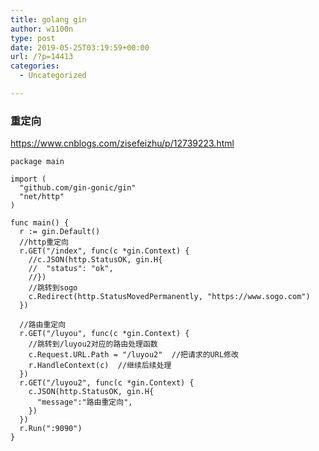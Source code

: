 ```yaml
---
title: golang gin
author: w1100n
type: post
date: 2019-05-25T03:19:59+00:00
url: /?p=14413
categories:
  - Uncategorized

---
```

### 重定向
https://www.cnblogs.com/zisefeizhu/p/12739223.html

    package main

    import (
      "github.com/gin-gonic/gin"
      "net/http"
    )

    func main() {
      r := gin.Default()
      //http重定向
      r.GET("/index", func(c *gin.Context) {
        //c.JSON(http.StatusOK, gin.H{
        //	"status": "ok",
        //})
        //跳转到sogo
        c.Redirect(http.StatusMovedPermanently, "https://www.sogo.com")
      })

      //路由重定向
      r.GET("/luyou", func(c *gin.Context) {
        //跳转到/luyou2对应的路由处理函数
        c.Request.URL.Path = "/luyou2"  //把请求的URL修改
        r.HandleContext(c)  //继续后续处理
      })
      r.GET("/luyou2", func(c *gin.Context) {
        c.JSON(http.StatusOK, gin.H{
          "message":"路由重定向",
        })
      })
      r.Run(":9090")
    }